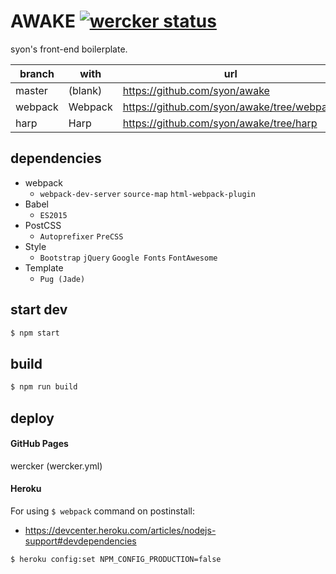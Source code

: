 AWAKE [![wercker status](https://app.wercker.com/status/219b82bc57e438e29fe947f92a275fcc/s/master "wercker status")](https://app.wercker.com/project/byKey/219b82bc57e438e29fe947f92a275fcc)
=====

syon's front-end boilerplate.

| branch  | with    | url    |
|---------|---------|--------|
| master  | (blank) | https://github.com/syon/awake |
| webpack | Webpack | https://github.com/syon/awake/tree/webpack |
| harp    | Harp    | https://github.com/syon/awake/tree/harp |


## dependencies

- webpack
  - `webpack-dev-server`
    `source-map`
    `html-webpack-plugin`
- Babel
  - `ES2015`
- PostCSS
  - `Autoprefixer`
    `PreCSS`
- Style
  - `Bootstrap`
    `jQuery`
    `Google Fonts`
    `FontAwesome`
- Template
  - `Pug (Jade)`


## start dev

```bash
$ npm start
```


## build

```bash
$ npm run build
```


## deploy

#### GitHub Pages
wercker (wercker.yml)

#### Heroku

For using `$ webpack` command on postinstall:

- https://devcenter.heroku.com/articles/nodejs-support#devdependencies

```bash
$ heroku config:set NPM_CONFIG_PRODUCTION=false
```
